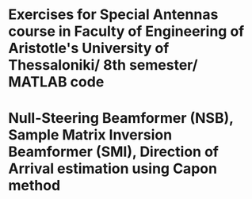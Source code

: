 # Εxercises for Special Antennas course in Faculty of Engineering of Aristotle's University of Thessaloniki/ 8th semester/ MATLAB code
# Null-Steering Beamformer (NSB), Sample Matrix Inversion Beamformer (SMI), Direction of Arrival estimation using Capon method
